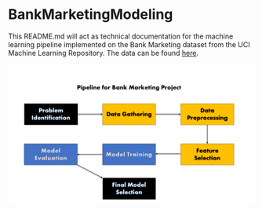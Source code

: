 # BankMarketingModeling

This README.md will act as technical documentation for the machine learning pipeline implemented on the Bank Marketing dataset from the UCI Machine Learning Repository. The data can be found [here](https://archive.ics.uci.edu/dataset/222/bank+marketing). 

![image info](https://github.com/bigredbayes/BankMarketingModeling/blob/main/Bank_Marketing_Pipeline.png)
